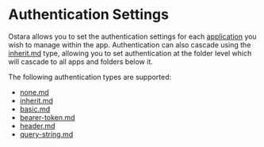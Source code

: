# Authentication Settings

Ostara allows you to set the authentication settings for each [application](../applications/) you wish to manage within the app. Authentication can also cascade using the [inherit.md](types/inherit.md "mention") type, allowing you to set authentication at the folder level which will cascade to all apps and folders below it.

The following authentication types are supported:

* [none.md](types/none.md "mention")
* [inherit.md](types/inherit.md "mention")
* [basic.md](types/basic.md "mention")
* [bearer-token.md](types/bearer-token.md "mention")
* [header.md](types/header.md "mention")
* [query-string.md](types/query-string.md "mention")
